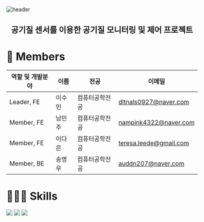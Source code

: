 ![header](https://capsule-render.vercel.app/api?type=waving&color=FFB841&height=300&section=header&text=Clean\\sAirInDongguk&fontSize=90&fontColor=FFFFFF)

<h2 align="center">공기질 센서를 이용한 공기질 모니터링 및 제어 프로젝트</h2>

<h1>👋 Members</h1>

| 역할 및 개발분야 | 이름 | 전공 | 이메일 |
| --- | --- | --- | --- |
| Leader, FE | 이수민 | 컴퓨터공학전공 | dltnals0927@naver.com |
| Member, FE | 남민주 | 컴퓨터공학전공 | nampink4322@naver.com |
| Member, FE | 이다은 | 컴퓨터공학전공 | teresa.leede@gmail.com |
| Member, BE | 송명우 | 컴퓨터공학전공 | auddn207@naver.com |

<h1>🧑🏻‍💻 Skills</h1>

<p>
    <img src="https://img.shields.io/badge/JavaScript-F7DF1E?style=for-the-badge&logo=JavaScript&logoColor=white">
    <img src="https://img.shields.io/badge/Css3-1572B6?style=for-the-badge&logo=Css3&logoColor=white">
    <img src="https://img.shields.io/badge/react-%2320232a.svg?style=for-the-badge&logo=react&logoColor=%2361DAFB">
</p>

